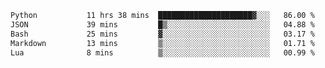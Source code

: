 <!--START_SECTION:waka-->

```txt
Python           11 hrs 38 mins  █████████████████████▓░░░   86.00 %
JSON             39 mins         █▒░░░░░░░░░░░░░░░░░░░░░░░   04.88 %
Bash             25 mins         ▓░░░░░░░░░░░░░░░░░░░░░░░░   03.17 %
Markdown         13 mins         ▒░░░░░░░░░░░░░░░░░░░░░░░░   01.71 %
Lua              8 mins          ▒░░░░░░░░░░░░░░░░░░░░░░░░   00.99 %
```

<!--END_SECTION:waka-->
